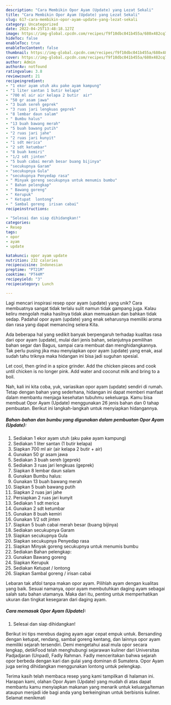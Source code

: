 ```yaml
---
description: "Cara Membikin Opor Ayam (Update) yang Lezat Sekali"
title: "Cara Membikin Opor Ayam (Update) yang Lezat Sekali"
slug: 617-cara-membikin-opor-ayam-update-yang-lezat-sekali
category: Uncategorized
date: 2022-04-25T13:48:18.127Z
image: https://img-global.cpcdn.com/recipes/f9f10dbc041b455a/680x482cq70/opor-ayam-update-foto-resep-utama.jpg
hideToc: false
enableToc: true
enableTocContent: false
thumbnail: https://img-global.cpcdn.com/recipes/f9f10dbc041b455a/680x482cq70/opor-ayam-update-foto-resep-utama.jpg
cover: https://img-global.cpcdn.com/recipes/f9f10dbc041b455a/680x482cq70/opor-ayam-update-foto-resep-utama.jpg
author: Admin
authorAv: notfound
ratingvalue: 3.8
reviewcount: 21
recipeingredient:
- "1 ekor ayam utuh aku pake ayam kampung"
- "1 liter santan 1 butir kelapa"
- "700 ml air air kelapa 2 butir  air"
- "50 gr asam jawa"
- "3 buah sereh geprek"
- "3 ruas jari lengkuas geprek"
- "8 lembar daun salam"
- " Bumbu halus"
- "13 buah bawang merah"
- "5 buah bawang putih"
- "2 ruas jari jahe"
- "2 ruas jari kunyit"
- "1 sdt merica"
- "2 sdt ketumbar"
- "8 buah kemiri"
- "1/2 sdt jinten"
- "5 buah cabai merah besar buang bijinya"
- "secukupnya Garam"
- "secukupnya Gula"
- "secukupnya Penyedap rasa"
- " Minyak goreng secukupnya untuk menumis bumbu"
- " Bahan pelengkap"
- " Bawang goreng"
- " Kerupuk"
- " Ketupat  lontong"
- " Sambal goreng  irisan cabai"
recipeinstructions:

- "Selesai dan siap dihidangkan!"
categories:
- Resep
tags:
- opor
- ayam
- update

katakunci: opor ayam update 
nutrition: 232 calories
recipecuisine: Indonesian
preptime: "PT21M"
cooktime: "PT44M"
recipeyield: "3"
recipecategory: Lunch

---
```





Lagi mencari inspirasi resep opor ayam (update) yang unik? Cara membuatnya sangat tidak terlalu sulit namun tidak gampang juga. Kalau keliru mengolah maka hasilnya tidak akan memuaskan dan bahkan tidak sedap. Padahal opor ayam (update) yang enak seharusnya memiliki aroma dan rasa yang dapat memancing selera Kita.





Ada beberapa hal yang sedikit banyak berpengaruh terhadap kualitas rasa dari opor ayam (update), mulai dari jenis bahan, selanjutnya pemilihan bahan segar dan Bagus, sampai cara membuat dan menghidangkannya. Tak perlu pusing jika mau menyiapkan opor ayam (update) yang enak,      asal sudah tahu triknya maka hidangan ini bisa jadi suguhan spesial.














Let cool, then grind in a spice grinder. Add the chicken pieces and cook until chicken is no longer pink. Add water and coconut milk and bring to a boil.






Nah, kali ini kita coba, yuk, variasikan opor ayam (update) sendiri di rumah. Tetap dengan bahan yang sederhana, hidangan ini dapat memberi manfaat dalam membantu menjaga kesehatan tubuhmu sekeluarga. Kamu bisa membuat Opor Ayam (Update) menggunakan 26 jenis bahan dan 0 tahap pembuatan. Berikut ini langkah-langkah untuk menyiapkan hidangannya.

<!--inarticleads1-->

##### Bahan-bahan dan bumbu yang digunakan dalam pembuatan Opor Ayam (Update):

1. Sediakan 1 ekor ayam utuh (aku pake ayam kampung)
1. Sediakan 1 liter santan (1 butir kelapa)
1. Siapkan 700 ml air (air kelapa 2 butir + air)
1. Gunakan 50 gr asam jawa
1. Sediakan 3 buah sereh (geprek)
1. Sediakan 3 ruas jari lengkuas (geprek)
1. Siapkan 8 lembar daun salam
1. Gunakan  Bumbu halus:
1. Gunakan 13 buah bawang merah
1. Siapkan 5 buah bawang putih
1. Siapkan 2 ruas jari jahe
1. Persiapkan 2 ruas jari kunyit
1. Sediakan 1 sdt merica
1. Gunakan 2 sdt ketumbar
1. Gunakan 8 buah kemiri
1. Gunakan 1/2 sdt jinten
1. Siapkan 5 buah cabai merah besar (buang bijinya)
1. Sediakan secukupnya Garam
1. Siapkan secukupnya Gula
1. Siapkan secukupnya Penyedap rasa
1. Siapkan  Minyak goreng secukupnya untuk menumis bumbu
1. Sediakan  Bahan pelengkap:
1. Gunakan  Bawang goreng
1. Siapkan  Kerupuk
1. Sediakan  Ketupat / lontong
1. Siapkan  Sambal goreng / irisan cabai


Lebaran tak afdol tanpa makan opor ayam. Pilihlah ayam dengan kualitas yang baik. Sesuai namanya, opor ayam membutuhkan daging ayam sebagai salah satu bahan utamanya. Maka dari itu, penting untuk memperhatikan ukuran dan tingkat kesegaran dari daging ayam. 

<!--inarticleads2-->

##### Cara memasak Opor Ayam (Update):


1. Selesai dan siap dihidangkan!

Berikut ini tips merebus daging ayam agar cepat empuk untuk. Bersanding dengan ketupat, rendang, sambal goreng kentang, dan lainnya opor ayam memiliki sejarah tersendiri. Demi mengetahui asal mula opor secara lengkap, detikFood telah menghubungi sejarawan kuliner dari Universitas Padjadjaran (Unpad), Fadly Rahman. Fadly menceritakan bahwa sejarah opor berbeda dengan kari dan gulai yang dominan di Sumatera. Opor Ayam juga sering dihidangkan menggunakan lontong untuk pelengkap. 

Terima kasih telah membaca resep yang kami tampilkan di halaman ini. Harapan kami, olahan Opor Ayam (Update) yang mudah di atas dapat membantu kamu menyiapkan makanan yang menarik untuk keluarga/teman ataupun menjadi ide bagi anda yang berkeinginan untuk berbisnis kuliner. Selamat menikmati
